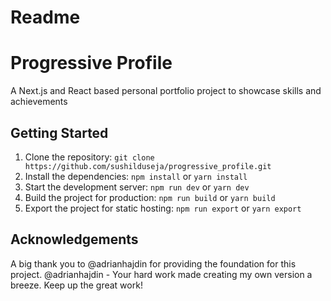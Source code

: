 # Readme

# Progressive Profile

A Next.js and React based personal portfolio project to showcase skills and achievements

## Getting Started

1. Clone the repository: `git clone https://github.com/sushilduseja/progressive_profile.git`
2. Install the dependencies: `npm install` or `yarn install`
3. Start the development server: `npm run dev` or `yarn dev`
4. Build the project for production: `npm run build` or `yarn build`
5. Export the project for static hosting: `npm run export` or `yarn export`

## Acknowledgements

A big thank you to @adrianhajdin for providing the foundation for this project. 
@adrianhajdin - Your hard work made creating my own version a breeze. Keep up the great work!